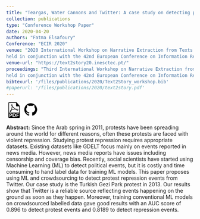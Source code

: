 ```yaml
---
title: "Teargas, Water Cannons and Twitter: A case study on detecting protest repression events in Turkey 2013"
collection: publications
type: "Conference Workshop Paper"
date: 2020-04-20
authors: "Fatma Elsafoury"
Conference: "ECIR 2020"
venue: "2020 International Workshop on Narrative Extraction from Texts
held in conjunction with the 42nd European Conference on Information Retrieval (Text2Story@ECIR 2020)"
venue-url: "https://text2story20.inesctec.pt/"
proceedings: "Third International Workshop on Narrative Extraction from Texts
held in conjunction with the 42nd European Conference on Information Retrieval"
bibtexurl: '/files/publications/2020/Text2Story_workshop.bib'
#paperurl: '/files/publications/2020/text2story.pdf'
---
```

<a href="/files/publications/2020/text2story.pdf"><img src="/images/paper_symbol.png" alt="Link to paper" style="width:42px;height:42px;"></a>
<a href="https://github.com/efatmae/Tweets_Turkey_2013_data_analysis"><img src="/images/github_symbol.png" alt="Link to code" style="width:42px;height:42px;"></a>


**Abstract:** Since the Arab spring in 2011, protests have been spreading around the world for different reasons, often these protests are faced with violent repression. Studying protest repression requires appropriate datasets. Existing datasets like GDELT focus mainly on events reported in news media. However, news media reports have issues including censorship and coverage bias. Recently, social scientists have started using Machine Learning (ML) to detect political events, but it is costly and time consuming to hand label data for training ML models. This paper proposes using ML and crowdsourcing to detect protest repression events from Twitter. Our case study is the Turkish Gezi Park protest in 2013. Our results show that Twitter is a reliable source reflecting events happening on the ground as soon as they happen. Moreover, training conventional ML models on crowdsourced labelled data gave good results with an AUC score of 0.896 to detect protest events and 0.8189 to detect repression events.